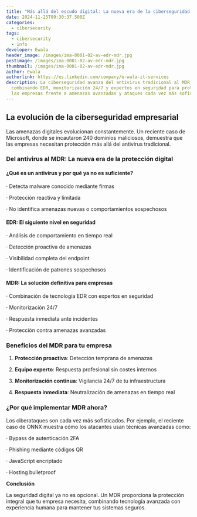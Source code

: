 ```yaml
---
title: "Más allá del escudo digital: La nueva era de la ciberseguridad empresarial"
date: 2024-11-25T09:30:37.500Z
categories:
  - cibersecurity
tags:
  - cibersecurity
  - info
developer: Ewala
header_image: /images/ima-0001-02-av-edr-mdr.jpg
postimage: /images/ima-0001-02-av-edr-mdr.jpg
thumbnail: /images/ima-0001-02-av-edr-mdr.jpg
author: Ewala
authorlink: https://es.linkedin.com/company/e-wala-it-services
description: La ciberseguridad avanza del antivirus tradicional al MDR,
  combinando EDR, monitorización 24/7 y expertos en seguridad para proteger a
  las empresas frente a amenazas avanzadas y ataques cada vez más sofisticados.
---
```

<!--StartFragment-->

## La evolución de la ciberseguridad empresarial

Las amenazas digitales evolucionan constantemente. Un reciente caso de Microsoft, donde se incautaron 240 dominios maliciosos, demuestra que las empresas necesitan protección más allá del antivirus tradicional.

### Del antivirus al MDR: La nueva era de la protección digital

#### ¿Qué es un antivirus y por qué ya no es suficiente?

· Detecta malware conocido mediante firmas

· Protección reactiva y limitada

· No identifica amenazas nuevas o comportamientos sospechosos



#### EDR: El siguiente nivel en seguridad

· Análisis de comportamiento en tiempo real

· Detección proactiva de amenazas

· Visibilidad completa del endpoint

· Identificación de patrones sospechosos



#### MDR: La solución definitiva para empresas

· Combinación de tecnología EDR con expertos en seguridad

· Monitorización 24/7

· Respuesta inmediata ante incidentes

· Protección contra amenazas avanzadas



### Beneficios del MDR para tu empresa

1. **Protección proactiva**: Detección temprana de amenazas

2. **Equipo experto**: Respuesta profesional sin costes internos

3. **Monitorización continua**: Vigilancia 24/7 de tu infraestructura

4. **Respuesta inmediata**: Neutralización de amenazas en tiempo real



### ¿Por qué implementar MDR ahora?

Los ciberataques son cada vez más sofisticados. Por ejemplo, el reciente caso de ONNX muestra cómo los atacantes usan técnicas avanzadas como:

· Bypass de autenticación 2FA

· Phishing mediante códigos QR

· JavaScript encriptado

· Hosting bulletproof



**Conclusión**

La seguridad digital ya no es opcional. Un MDR proporciona la protección integral que tu empresa necesita, combinando tecnología avanzada con experiencia humana para mantener tus sistemas seguros.

<!--EndFragment-->